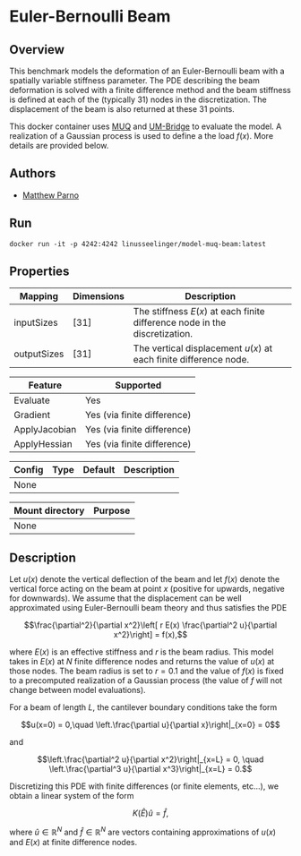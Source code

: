 # Euler-Bernoulli Beam

## Overview
This benchmark models the deformation of an Euler-Bernoulli beam with a spatially variable stiffness parameter.  The PDE describing the beam deformation is solved with a finite difference method and the beam stiffness is defined at each of the (typically 31) nodes in the discretization.  The displacement of the beam is also returned at these 31 points.

This docker container uses [MUQ](https://mituq.bitbucket.io/source/_site/index.html) and [UM-Bridge](https://github.com/UM-Bridge/umbridge/tree/main) to evaluate the model.  A realization of a Gaussian process is used to define a the load $f(x)$.  More details are provided below.

## Authors
- [Matthew Parno](mailto:matthew.d.parno@dartmouth.edu)

## Run
```
docker run -it -p 4242:4242 linusseelinger/model-muq-beam:latest
```

## Properties
Mapping | Dimensions | Description
---|---|---
inputSizes | [31] | The stiffness $E(x)$ at each finite difference node in the discretization.
outputSizes | [31] | The vertical displacement $u(x)$ at each finite difference node.


Feature | Supported
---|---
Evaluate | Yes
Gradient | Yes (via finite difference)
ApplyJacobian | Yes (via finite difference)
ApplyHessian | Yes (via finite difference)

Config | Type | Default | Description
---|---|---|---
None | | |

Mount directory | Purpose
---|---
None |

## Description

Let $u(x)$ denote the vertical deflection of the beam and let $f(x)$ denote the vertical force acting on the beam at point $x$ (positive for upwards, negative for downwards).  We assume that the displacement can be well approximated using Euler-Bernoulli beam theory and thus satisfies the PDE

$$\frac{\partial^2}{\partial x^2}\left[ r E(x) \frac{\partial^2 u}{\partial x^2}\right] = f(x),$$

where $E(x)$ is an effective stiffness and $r$ is the beam radius.  This model takes in $E(x)$ at $N$ finite difference nodes and returns the value of $u(x)$ at those nodes.   The beam radius is set to $r=0.1$ and the value of $f(x)$ is fixed to a precomputed realization of a Gaussian process (the value of $f$ will not change between model evaluations).

For a beam of length $L$, the cantilever boundary conditions take the form

$$u(x=0) = 0,\quad \left.\frac{\partial u}{\partial x}\right|_{x=0} = 0$$

and

$$\left.\frac{\partial^2 u}{\partial x^2}\right|_{x=L} = 0, \quad  \left.\frac{\partial^3 u}{\partial x^3}\right|_{x=L} = 0.$$

Discretizing this PDE with finite differences (or finite elements, etc...), we obtain a linear system of the form

$$K(\hat{E})\hat{u} = \hat{f},$$

where $\hat{u}\in\mathbb{R}^N$ and $\hat{f}\in\mathbb{R}^N$ are vectors containing approximations of $u(x)$ and $E(x)$ at finite difference nodes.

